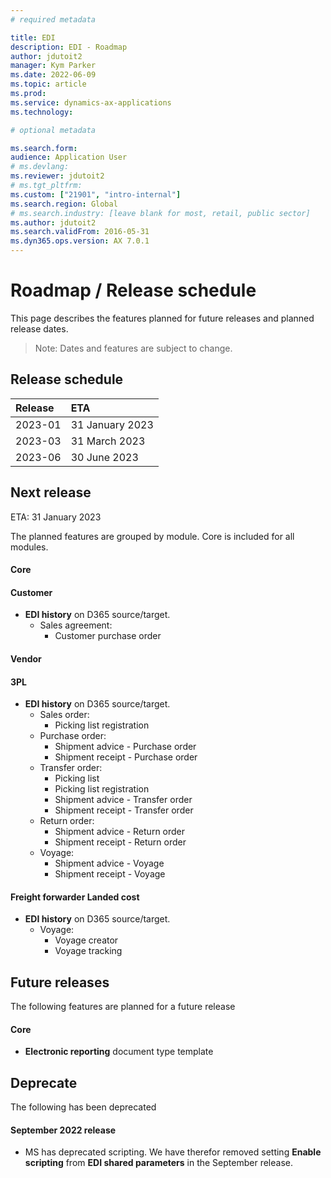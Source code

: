 ```yaml
---
# required metadata

title: EDI
description: EDI - Roadmap
author: jdutoit2
manager: Kym Parker
ms.date: 2022-06-09
ms.topic: article
ms.prod: 
ms.service: dynamics-ax-applications
ms.technology: 

# optional metadata

ms.search.form:  
audience: Application User
# ms.devlang: 
ms.reviewer: jdutoit2
# ms.tgt_pltfrm: 
ms.custom: ["21901", "intro-internal"]
ms.search.region: Global
# ms.search.industry: [leave blank for most, retail, public sector]
ms.author: jdutoit2
ms.search.validFrom: 2016-05-31
ms.dyn365.ops.version: AX 7.0.1
---
```


# 	Roadmap / Release schedule

This page describes the features planned for future releases and planned release dates.

> Note: Dates and features are subject to change.


## Release schedule

Release			| ETA
:--			|:--
2023-01		 	| 31 January 2023
2023-03			| 31 March 2023
2023-06			| 30 June 2023


## Next release
ETA: 31 January 2023

The planned features are grouped by module. Core is included for all modules.

#### Core

#### Customer
- **EDI history** on D365 source/target. 
    - Sales agreement:
        - Customer purchase order

#### Vendor

#### 3PL
- **EDI history** on D365 source/target.
    - Sales order:
        - Picking list registration
    - Purchase order:
        - Shipment advice - Purchase order
        - Shipment receipt - Purchase order
    - Transfer order:
        - Picking list
        - Picking list registration
        - Shipment advice - Transfer order
        - Shipment receipt - Transfer order
    - Return order:
        - Shipment advice - Return order
        - Shipment receipt - Return order
    - Voyage:
        - Shipment advice - Voyage
        - Shipment receipt - Voyage

#### Freight forwarder Landed cost
- **EDI history** on D365 source/target.
    - Voyage:
        - Voyage creator
        - Voyage tracking

## Future releases
The following features are planned for a future release

#### Core
- **Electronic reporting** document type template


## Deprecate
The following has been deprecated

#### September 2022 release
- MS has deprecated scripting. We have therefor removed setting **Enable scripting** from **EDI shared parameters** in the September release.
